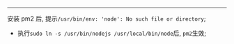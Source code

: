 



***
安装 pm2 后, 提示`/usr/bin/env: 'node': No such file or directory`;
* 执行`sudo ln -s /usr/bin/nodejs /usr/local/bin/node`后, `pm2`生效;